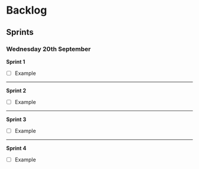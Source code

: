 # Backlog
## Sprints
### Wednesday 20th September
**Sprint 1**
- [ ] Example
---
**Sprint 2**
- [ ] Example
---
**Sprint 3**
- [ ] Example
---
**Sprint 4**
- [ ] Example
